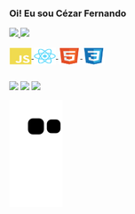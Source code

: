 ### Oi! Eu sou Cézar Fernando 

 <div>
  <a href="https://github.com/czarfbc">
  <img height="165em" src="https://github-readme-stats.vercel.app/api?username=czarfbc&show_icons=true&theme=dark&include_all_commits=true&count_private=true"/>
  <img height="165em" src="https://github-readme-stats.vercel.app/api/top-langs/?username=czarfbc&layout=compact&langs_count=16&theme=dark"/>
</div>

<div style="display: inline_block"><br>
  <img align="center" alt="czarfbc-Js" height="30" width="40" src="https://raw.githubusercontent.com/devicons/devicon/master/icons/javascript/javascript-plain.svg">
  <img align="center" alt="czarfbc-React" height="30" width="40" src="https://raw.githubusercontent.com/devicons/devicon/master/icons/react/react-original.svg">
  <img align="center" alt="czarfbc-HTML" height="30" width="40" src="https://raw.githubusercontent.com/devicons/devicon/master/icons/html5/html5-original.svg">
  <img align="center" alt="czarfbc-CSS" height="30" width="40" src="https://raw.githubusercontent.com/devicons/devicon/master/icons/css3/css3-original.svg">
</div>
  
  ##

<div> 
  <a href = "mailto:cezarfbc@gmail.com"><img src="https://img.shields.io/badge/-Gmail-%23333?style=for-the-badge&logo=gmail&logoColor=white" target="_blank"></a>
  <a href="https://www.linkedin.com/in/cezar-fernando" target="_blank"><img src="https://img.shields.io/badge/-LinkedIn-%230077B5?style=for-the-badge&logo=linkedin&logoColor=white" target="_blank"></a> 
   <a href="https://czar-portifolio.netlify.app/" target="_blank"><img src="https://img.shields.io/badge/-Portf%C3%B3lio-brown?style=for-the-badge&logo=true" target="_blank"></a>
 
  ![Snake animation](https://github.com/czarfbc/czarfbc/blob/output/github-contribution-grid-snake.svg)
 
</div>
